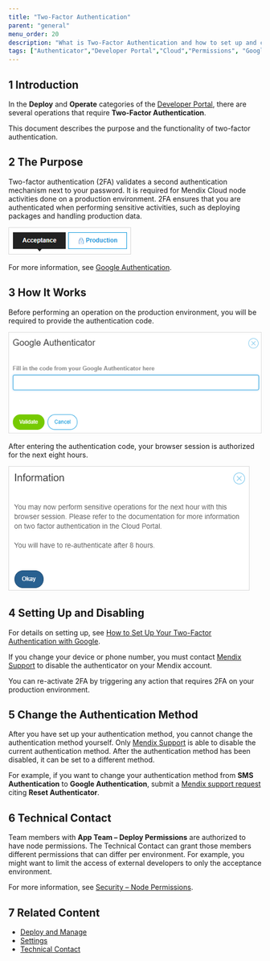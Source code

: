 ```yaml
---
title: "Two-Factor Authentication"
parent: "general"
menu_order: 20
description: "What is Two-Factor Authentication and how to set up and change it."
tags: ["Authenticator","Developer Portal","Cloud","Permissions", "Google", "2FA", "Two-factor authentication"]
---
```


## 1 Introduction

In the **Deploy** and **Operate** categories of the [Developer Portal](http://home.mendix.com), there are several operations that require  **Two-Factor Authentication**.

This document describes the purpose and the functionality of two-factor authentication.

## 2 The Purpose

Two-factor authentication (2FA) validates a second authentication mechanism next to your password. It is required for Mendix Cloud node activities done on a production environment. 2FA ensures that you are authenticated when performing sensitive activities, such as deploying packages and handling production data.

![](attachments/two-factor-authentication/production.png)

For more information, see [Google Authentication](https://www.google.com/landing/2step/#tab=how-it-protects).

## 3 How It Works

Before performing an operation on the production environment, you will be required to provide the authentication code.

![](attachments/two-factor-authentication/google.png)

After entering the authentication code, your browser session is authorized for the next eight hours.

![](attachments/two-factor-authentication/information.png)

## 4 Setting Up and Disabling

For details on setting up, see [How to Set Up Your Two-Factor Authentication with Google](../support/set-up-two-factor-authentication).

If you change your device or phone number, you must contact [Mendix Support](https://support.mendix.com/hc/en-us) to disable the authenticator on your Mendix account.

You can re-activate 2FA by triggering any action that requires 2FA on your production environment.

## 5 Change the Authentication Method

After you have set up your authentication method, you cannot change the authentication method yourself. Only [Mendix Support](https://support.mendix.com) is able to disable the current authentication method. After the authentication method has been disabled, it can be set to a different method.

For example, if you want to change your authentication method from **SMS Authentication** to **Google Authentication**, submit a [Mendix support request](https://support.mendix.com/hc/en-us/requests/new) citing **Reset Authenticator**.

## 6 Technical Contact

Team members with **App Team – Deploy Permissions** are authorized to have node permissions. The Technical Contact can grant those members different permissions that can differ per environment. For example, you might want to limit the access of external developers to only the acceptance environment.

For more information, see [Security – Node Permissions](../deploy/node-permissions).

## 7 Related Content

* [Deploy and Manage](../deploy)
* [Settings](../settings)
* [Technical Contact](../company-app-roles/technical-contact)
